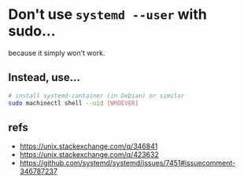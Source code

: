 # Don't use `systemd --user` with sudo...

because it simply won't work.

## Instead, use...

```sh
# install systemd-container (in Debian) or similar
sudo machinectl shell --uid [WHOEVER]
```

## refs

- https://unix.stackexchange.com/q/346841
- https://unix.stackexchange.com/q/423632
- https://github.com/systemd/systemd/issues/7451#issuecomment-346787237
